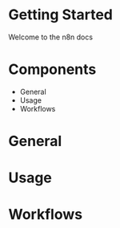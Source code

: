 
# Getting Started
Welcome to the n8n docs

# Components
- General
- Usage 
- Workflows

# General 

# Usage 

# Workflows
